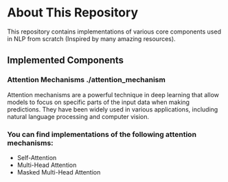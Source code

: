 # About This Repository

This repository contains implementations of various core components used in NLP from scratch (Inspired by many amazing resources).

## Implemented Components

### Attention Mechanisms ./attention_mechanism
Attention mechanisms are a powerful technique in deep learning that allow models to focus on specific parts of the input data when making predictions. They have been widely used in various applications, including natural language processing and computer vision.

### You can find implementations of the following attention mechanisms:
- Self-Attention
- Multi-Head Attention
- Masked Multi-Head Attention
